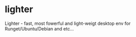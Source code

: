 # lighter
Lighter - fast, most fowerful and light-weigt desktop env for Runget/Ubuntu/Debian and etc...
